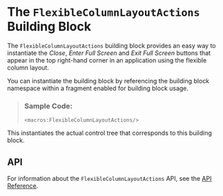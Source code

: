 <!-- loio1ba680b7ed6f4b1f8415c0a196264a6c -->

# The `FlexibleColumnLayoutActions` Building Block

The `FlexibleColumnLayoutActions` building block provides an easy way to instantiate the *Close*, *Enter Full Screen* and *Exit Full Screen* buttons that appear in the top right-hand corner in an application using the flexible column layout.



You can instantiate the building block by referencing the building block namespace within a fragment enabled for building block usage.

> ### Sample Code:  
> ```
> <macros:FlexibleColumnLayoutActions/>
> ```

This instantiates the actual control tree that corresponds to this building block.



<a name="loio1ba680b7ed6f4b1f8415c0a196264a6c__section_d34_b2s_j5b"/>

## API

For information about the `FlexibleColumnLayoutActions` API, see the [API Reference](https://ui5.sap.com/#/api/sap.fe.macros.FlexibleColumnLayoutActions).


